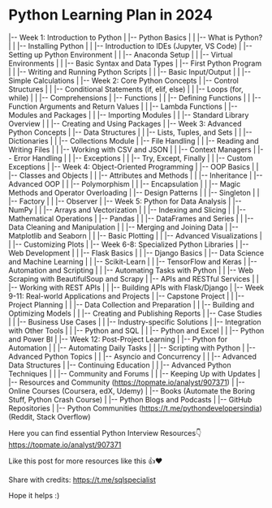 # Python Learning Plan in 2024

|-- Week 1: Introduction to Python
|   |-- Python Basics
|   |   |-- What is Python?
|   |   |-- Installing Python
|   |   |-- Introduction to IDEs (Jupyter, VS Code)
|   |-- Setting up Python Environment
|   |   |-- Anaconda Setup
|   |   |-- Virtual Environments
|   |   |-- Basic Syntax and Data Types
|   |-- First Python Program
|   |   |-- Writing and Running Python Scripts
|   |   |-- Basic Input/Output
|   |   |-- Simple Calculations
|
|-- Week 2: Core Python Concepts
|   |-- Control Structures
|   |   |-- Conditional Statements (if, elif, else)
|   |   |-- Loops (for, while)
|   |   |-- Comprehensions
|   |-- Functions
|   |   |-- Defining Functions
|   |   |-- Function Arguments and Return Values
|   |   |-- Lambda Functions
|   |-- Modules and Packages
|   |   |-- Importing Modules
|   |   |-- Standard Library Overview
|   |   |-- Creating and Using Packages
|
|-- Week 3: Advanced Python Concepts
|   |-- Data Structures
|   |   |-- Lists, Tuples, and Sets
|   |   |-- Dictionaries
|   |   |-- Collections Module
|   |-- File Handling
|   |   |-- Reading and Writing Files
|   |   |-- Working with CSV and JSON
|   |   |-- Context Managers
|   |-- Error Handling
|   |   |-- Exceptions
|   |   |-- Try, Except, Finally
|   |   |-- Custom Exceptions
|
|-- Week 4: Object-Oriented Programming
|   |-- OOP Basics
|   |   |-- Classes and Objects
|   |   |-- Attributes and Methods
|   |   |-- Inheritance
|   |-- Advanced OOP
|   |   |-- Polymorphism
|   |   |-- Encapsulation
|   |   |-- Magic Methods and Operator Overloading
|   |-- Design Patterns
|   |   |-- Singleton
|   |   |-- Factory
|   |   |-- Observer
|
|-- Week 5: Python for Data Analysis
|   |-- NumPy
|   |   |-- Arrays and Vectorization
|   |   |-- Indexing and Slicing
|   |   |-- Mathematical Operations
|   |-- Pandas
|   |   |-- DataFrames and Series
|   |   |-- Data Cleaning and Manipulation
|   |   |-- Merging and Joining Data
|   |-- Matplotlib and Seaborn
|   |   |-- Basic Plotting
|   |   |-- Advanced Visualizations
|   |   |-- Customizing Plots
|
|-- Week 6-8: Specialized Python Libraries
|   |-- Web Development
|   |   |-- Flask Basics
|   |   |-- Django Basics
|   |-- Data Science and Machine Learning
|   |   |-- Scikit-Learn
|   |   |-- TensorFlow and Keras
|   |-- Automation and Scripting
|   |   |-- Automating Tasks with Python
|   |   |-- Web Scraping with BeautifulSoup and Scrapy
|   |-- APIs and RESTful Services
|   |   |-- Working with REST APIs
|   |   |-- Building APIs with Flask/Django
|
|-- Week 9-11: Real-world Applications and Projects
|   |-- Capstone Project
|   |   |-- Project Planning
|   |   |-- Data Collection and Preparation
|   |   |-- Building and Optimizing Models
|   |   |-- Creating and Publishing Reports
|   |-- Case Studies
|   |   |-- Business Use Cases
|   |   |-- Industry-specific Solutions
|   |-- Integration with Other Tools
|   |   |-- Python and SQL
|   |   |-- Python and Excel
|   |   |-- Python and Power BI
|
|-- Week 12: Post-Project Learning
|   |-- Python for Automation
|   |   |-- Automating Daily Tasks
|   |   |-- Scripting with Python
|   |-- Advanced Python Topics
|   |   |-- Asyncio and Concurrency
|   |   |-- Advanced Data Structures
|   |-- Continuing Education
|   |   |-- Advanced Python Techniques
|   |   |-- Community and Forums
|   |   |-- Keeping Up with Updates
|
|-- Resources and Community (https://topmate.io/analyst/907371)
|   |-- Online Courses (Coursera, edX, Udemy)
|   |-- Books (Automate the Boring Stuff, Python Crash Course)
|   |-- Python Blogs and Podcasts
|   |-- GitHub Repositories
|   |-- Python Communities (https://t.me/pythondevelopersindia) (Reddit, Stack Overflow)

Here you can find essential Python Interview Resources👇
https://topmate.io/analyst/907371

Like this post for more resources like this 👍♥️

Share with credits: https://t.me/sqlspecialist

Hope it helps :)
